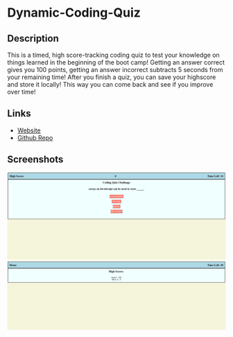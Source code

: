 # Dynamic-Coding-Quiz

## Description

This is a timed, high score-tracking coding quiz to test your knowledge on things learned in the beginning of the boot camp! Getting an answer correct gives you 100 points, getting an answer incorrect subtracts 5 seconds from your remaining time! After you finish a quiz, you can save your highscore and store it locally! This way you can come back and see if you improve over time!

## Links

- [Website](https://ntumminaro.github.io/Dynamic-Coding-Quiz/)
- [Github Repo](https://github.com/NTumminaro/Dynamic-Coding-Quiz/)

## Screenshots

![Screenshot](/assets/images/screenshot1.png)
![Screenshot](/assets/images/screenshot2.png)
